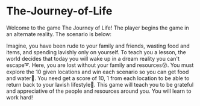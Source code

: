 # The-Journey-of-Life

Welcome to the game The Journey of Life! The player begins the game in an alternate reality. The scenario is below:

Imagine, you have been rude to your family and friends, wasting food and items, and spending lavishly only on yourself. To teach you a lesson, the world decides that today you will wake up in a dream reality you can't escape➰. Here, you are lost without your family and resources😮. You must explore the 10 given locations and win each scenario so you can get food and water🍱. You need get a score of 10, 1 from each location to be able to return back to your lavish lifestyle🤩. This game will teach you to be grateful and appreciative of the people and resources around you. You will learn to work hard!
